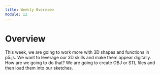 ```yaml
---
title: Weekly Overview
module: 12
---
```


# Overview <br />





This week, we are going to work more with 3D shapes and functions in p5.js.  We want to leverage our 3D skills and make them appear digitally.  How are we going to do that?  We are going to create OBJ or STL files and then load them into our sketches.